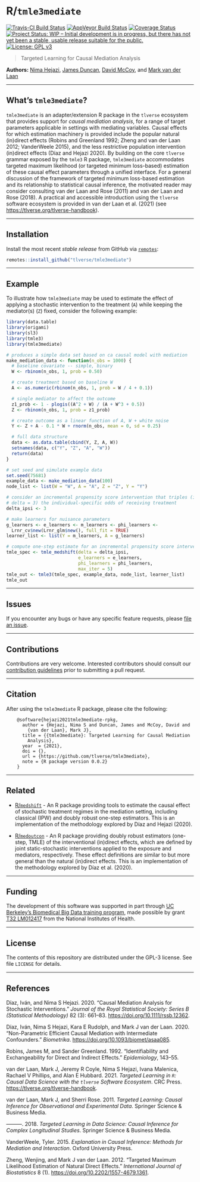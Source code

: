 
<!-- README.md is generated from README.Rmd. Please edit that file -->

# R/`tmle3mediate`

[![Travis-CI Build
Status](https://travis-ci.com/tlverse/tmle3mediate.svg?branch=master)](https://travis-ci.com/tlverse/tmle3mediate)
[![AppVeyor Build
Status](https://ci.appveyor.com/api/projects/status/github/tlverse/tmle3mediate?branch=master&svg=true)](https://ci.appveyor.com/project/tlverse/tmle3mediate)
[![Coverage
Status](https://img.shields.io/codecov/c/github/tlverse/tmle3mediate/master.svg)](https://codecov.io/github/tlverse/tmle3mediate?branch=master)
[![Project Status: WIP – Initial development is in progress, but there
has not yet been a stable, usable release suitable for the
public.](https://www.repostatus.org/badges/latest/wip.svg)](https://www.repostatus.org/#wip)
[![License: GPL
v3](https://img.shields.io/badge/License-GPL%20v3-blue.svg)](http://www.gnu.org/licenses/gpl-3.0)

> Targeted Learning for Causal Mediation Analysis

**Authors:** [Nima Hejazi](https://nimahejazi.org), [James
Duncan](https://statistics.berkeley.edu/people/james-duncan), [David
McCoy](http://bbd.berkeley.edu/cohort-4-2019-2020.html), and [Mark van
der Laan](https://vanderlaan-lab.org)

-----

## What’s `tmle3mediate`?

`tmle3mediate` is an adapter/extension R package in the `tlverse`
ecosystem that provides support for *causal mediation analysis*, for a
range of target parameters applicable in settings with mediating
variables. Causal effects for which estimation machinery is provided
include the popular natural (in)direct effects (Robins and Greenland
1992; Zheng and van der Laan 2012; VanderWeele 2015), and the less
restrictive population intervention (in)direct effects (Dı́az and Hejazi
2020). By building on the core `tlverse` grammar exposed by the `tmle3`
R package, `tmle3mediate` accommodates targeted maximum likelihood (or
targeted minimum loss-based) estimation of these causal effect
parameters through a unified interface. For a general discussion of the
framework of targeted minimum loss-based estimation and its relationship
to statistical causal inference, the motivated reader may consider
consulting van der Laan and Rose (2011) and van der Laan and Rose
(2018). A practical and accessible introduction using the `tlverse`
software ecosystem is provided in van der Laan et al. (2021) (see
<https://tlverse.org/tlverse-handbook>).

-----

## Installation

Install the most recent *stable release* from GitHub via
[`remotes`](https://CRAN.R-project.org/package=remotes):

``` r
remotes::install_github("tlverse/tmle3mediate")
```

-----

## Example

To illustrate how `tmle3mediate` may be used to estimate the effect of
applying a stochastic intervention to the treatment (`A`) while keeping
the mediator(s) (`Z`) fixed, consider the following example:

``` r
library(data.table)
library(origami)
library(sl3)
library(tmle3)
library(tmle3mediate)

# produces a simple data set based on ca causal model with mediation
make_mediation_data <- function(n_obs = 1000) {
  # baseline covariate -- simple, binary
  W <- rbinom(n_obs, 1, prob = 0.50)

  # create treatment based on baseline W
  A <- as.numeric(rbinom(n_obs, 1, prob = W / 4 + 0.1))

  # single mediator to affect the outcome
  z1_prob <- 1 - plogis((A^2 + W) / (A + W^3 + 0.5))
  Z <- rbinom(n_obs, 1, prob = z1_prob)

  # create outcome as a linear function of A, W + white noise
  Y <- Z + A - 0.1 * W + rnorm(n_obs, mean = 0, sd = 0.25)

  # full data structure
  data <- as.data.table(cbind(Y, Z, A, W))
  setnames(data, c("Y", "Z", "A", "W"))
  return(data)
}

# set seed and simulate example data
set.seed(75681)
example_data <- make_mediation_data(100)
node_list <- list(W = "W", A = "A", Z = "Z", Y = "Y")

# consider an incremental propensity score intervention that triples (i.e.,
# delta = 3) the individual-specific odds of receiving treatment
delta_ipsi <- 3

# make learners for nuisance parameters
g_learners <- e_learners <- m_learners <- phi_learners <-
  Lrnr_cv$new(Lrnr_glm$new(), full_fit = TRUE)
learner_list <- list(Y = m_learners, A = g_learners)

# compute one-step estimate for an incremental propensity score intervention
tmle_spec <- tmle_medshift(delta = delta_ipsi,
                           e_learners = e_learners,
                           phi_learners = phi_learners,
                           max_iter = 5)
tmle_out <- tmle3(tmle_spec, example_data, node_list, learner_list)
tmle_out
```

-----

## Issues

If you encounter any bugs or have any specific feature requests, please
[file an issue](https://github.com/tlverse/tmle3mediate/issues).

-----

## Contributions

Contributions are very welcome. Interested contributors should consult
our [contribution
guidelines](https://github.com/tlverse/tmle3mediate/blob/master/CONTRIBUTING.md)
prior to submitting a pull request.

-----

## Citation

After using the `tmle3mediate` R package, please cite the following:

``` 
    @software{hejazi2021tmle3mediate-rpkg,
      author = {Hejazi, Nima S and Duncan, James and McCoy, David and
        {van der Laan}, Mark J},
      title = {{tmle3mediate}: Targeted Learning for Causal Mediation
        Analysis},
      year  = {2021},
      doi = {},
      url = {https://github.com/tlverse/tmle3mediate},
      note = {R package version 0.0.2}
    }
```

-----

## Related

  - [R/`medshift`](https://github.com/nhejazi/medshift) - An R package
    providing tools to estimate the causal effect of stochastic
    treatment regimes in the mediation setting, including classical
    (IPW) and doubly robust one-step estimators. This is an
    implementation of the methodology explored by Dı́az and Hejazi
    (2020).

  - [R/`medoutcon`](https://github.com/nhejazi/medoutcon) - An R package
    providing doubly robust estimators (one-step, TMLE) of the
    interventional (in)direct effects, which are defined by joint
    static-stochastic interventions applied to the exposure and
    mediators, respectively. These effect definitions are similar to but
    more general than the natural (in)direct effects. This is an
    implementation of the methodology explored by Dı́az et al. (2020).

-----

## Funding

The development of this software was supported in part through [UC
Berkeley’s Biomedical Big Data training
program](http://bbd.berkeley.edu/), made possible by grant [T32
LM012417](https://projectreporter.nih.gov/project_info_description.cfm?aid=9248418&icde=37849831&ddparam=&ddvalue=&ddsub=&cr=1&csb=default&cs=ASC&pball=)
from the National Institutes of Health.

-----

## License

The contents of this repository are distributed under the GPL-3 license.
See file `LICENSE` for details.

-----

## References

<div id="refs" class="references">

<div id="ref-diaz2020causal">

Dı́az, Iván, and Nima S Hejazi. 2020. “Causal Mediation Analysis for
Stochastic Interventions.” *Journal of the Royal Statistical Society:
Series B (Statistical Methodology)* 82 (3): 661–83.
<https://doi.org/10.1111/rssb.12362>.

</div>

<div id="ref-diaz2020nonparametric">

Dı́az, Iván, Nima S Hejazi, Kara E Rudolph, and Mark J van der Laan.
2020. “Non-Parametric Efficient Causal Mediation with Intermediate
Confounders.” *Biometrika*. <https://doi.org/10.1093/biomet/asaa085>.

</div>

<div id="ref-robins1992identifiability">

Robins, James M, and Sander Greenland. 1992. “Identifiability and
Exchangeability for Direct and Indirect Effects.” *Epidemiology*,
143–55.

</div>

<div id="ref-vdl2021targeted">

van der Laan, Mark J, Jeremy R Coyle, Nima S Hejazi, Ivana Malenica,
Rachael V Phillips, and Alan E Hubbard. 2021. *Targeted Learning in `R`:
Causal Data Science with the `tlverse` Software Ecosystem*. CRC Press.
<https://tlverse.org/tlverse-handbook>.

</div>

<div id="ref-vdl2011targeted">

van der Laan, Mark J, and Sherri Rose. 2011. *Targeted Learning: Causal
Inference for Observational and Experimental Data*. Springer Science &
Business Media.

</div>

<div id="ref-vdl2018targeted">

———. 2018. *Targeted Learning in Data Science: Causal Inference for
Complex Longitudinal Studies*. Springer Science & Business Media.

</div>

<div id="ref-vanderweele2015explanation">

VanderWeele, Tyler. 2015. *Explanation in Causal Inference: Methods for
Mediation and Interaction*. Oxford University Press.

</div>

<div id="ref-zheng2012targeted">

Zheng, Wenjing, and Mark J van der Laan. 2012. “Targeted Maximum
Likelihood Estimation of Natural Direct Effects.” *International Journal
of Biostatistics* 8 (1). <https://doi.org/10.2202/1557-4679.1361>.

</div>

</div>
